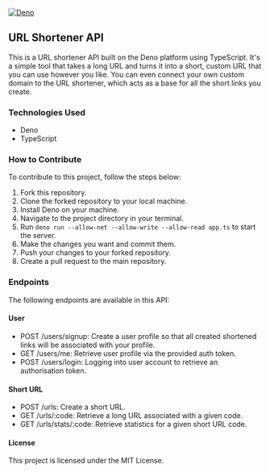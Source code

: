 [![Deno](https://github.com/caleberi/deno-url-shortner/actions/workflows/deno.yml/badge.svg)](https://github.com/caleberi/deno-url-shortner/actions/workflows/deno.yml)

## URL Shortener API

This is a URL shortener API built on the Deno platform using TypeScript. It's a simple tool that takes a long URL and turns it into a short, custom URL that you can use however you like. You can even connect your own custom domain to the URL shortener, which acts as a base for all the short links you create.

### Technologies Used

- Deno
- TypeScript

### How to Contribute

To contribute to this project, follow the steps below:

1. Fork this repository.
2. Clone the forked repository to your local machine.
3. Install Deno on your machine.
4. Navigate to the project directory in your terminal.
5. Run `deno run --allow-net --allow-write --allow-read app.ts` to start the server.
6. Make the changes you want and commit them.
7. Push your changes to your forked repository.
8. Create a pull request to the main repository.

### Endpoints

The following endpoints are available in this API:

#### User

- POST /users/signup: Create a user profile so that all created shortened links will be associated with your profile.
- GET /users/me: Retrieve user profile via the provided auth token.
- POST /users/login: Logging into user account to retrieve an authorisation token.

#### Short URL

- POST /urls: Create a short URL.
- GET /urls/:code: Retrieve a long URL associated with a given code.
- GET /urls/stats/:code: Retrieve statistics for a given short URL code.

#### License

This project is licensed under the MIT License.
